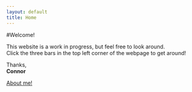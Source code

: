 ```yaml
---
layout: default
title: Home
---
```


#Welcome!

This website is a work in progress, but feel free to look around. <br>
Click the three bars in the top left corner of the webpage to get around!

Thanks, <br>
**Connor**

[About me!](/about)

<!--
#####This is where I will give details about projects I have done, or am currently working on!

Examples:

- [RISC CPU](/projects/risc_cpu)
- [This website](/)
- Various CS things

And here is my [Resume](/Resume.pdf "Resume")



# This is a 1 level header.
## This is a 2 level header.
### 3 level.
#### 4 level


My friend is so smart. He said

> I'm a [genius](http://www.apple.com).

to me.

```python
def thing():
	with number as hello:
		number = 2 * hello
```

Hello, `self` is a python keyword.

>my friend

>things

>[`hello`](http://google.com)

```c++
int foo()
{
	return 0;
}
```
-->
